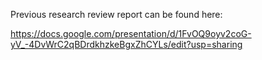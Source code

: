 Previous research review report can be found here: 

https://docs.google.com/presentation/d/1FvOQ9oyv2coG-yV_-4DvWrC2qBDrdkhzkeBgxZhCYLs/edit?usp=sharing

